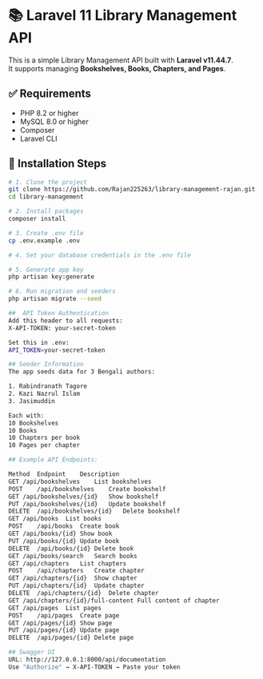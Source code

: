 # 📚 Laravel 11 Library Management API

This is a simple Library Management API built with **Laravel v11.44.7**.  
It supports managing **Bookshelves, Books, Chapters, and Pages**.

## ✅ Requirements

- PHP 8.2 or higher
- MySQL 8.0 or higher
- Composer
- Laravel CLI

## 🚀 Installation Steps

```bash
# 1. Clone the project
git clone https://github.com/Rajan225263/library-management-rajan.git
cd library-management

# 2. Install packages
composer install

# 3. Create .env file
cp .env.example .env

# 4. Set your database credentials in the .env file

# 5. Generate app key
php artisan key:generate

# 6. Run migration and seeders
php artisan migrate --seed

##  API Token Authentication
Add this header to all requests:
X-API-TOKEN: your-secret-token

Set this in .env:
API_TOKEN=your-secret-token

## Seeder Information
The app seeds data for 3 Bengali authors:

1. Rabindranath Tagore
2. Kazi Nazrul Islam
3. Jasimuddin

Each with:
10 Bookshelves
10 Books
10 Chapters per book
10 Pages per chapter

## Example API Endpoints:

Method	Endpoint	Description
GET	/api/bookshelves	List bookshelves
POST	/api/bookshelves	Create bookshelf
GET	/api/bookshelves/{id}	Show bookshelf
PUT	/api/bookshelves/{id}	Update bookshelf
DELETE	/api/bookshelves/{id}	Delete bookshelf
GET	/api/books	List books
POST	/api/books	Create book
GET	/api/books/{id}	Show book
PUT	/api/books/{id}	Update book
DELETE	/api/books/{id}	Delete book
GET	/api/books/search	Search books
GET	/api/chapters	List chapters
POST	/api/chapters	Create chapter
GET	/api/chapters/{id}	Show chapter
PUT	/api/chapters/{id}	Update chapter
DELETE	/api/chapters/{id}	Delete chapter
GET	/api/chapters/{id}/full-content	Full content of chapter
GET	/api/pages	List pages
POST	/api/pages	Create page
GET	/api/pages/{id}	Show page
PUT	/api/pages/{id}	Update page
DELETE	/api/pages/{id}	Delete page

## Swagger UI
URL: http://127.0.0.1:8000/api/documentation
Use "Authorize" → X-API-TOKEN → Paste your token


